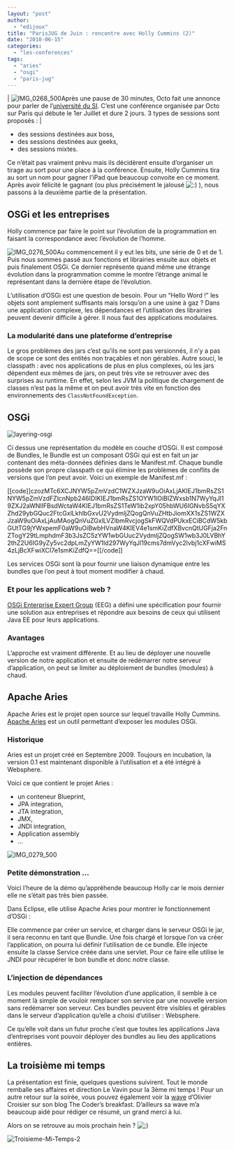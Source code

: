 ```yaml
---
layout: "post"
author: 
  - "edijoux"
title: "ParisJUG de Juin : rencontre avec Holly Cummins (2)"
date: "2010-06-15"
categories: 
  - "les-conferences"
tags: 
  - "aries"
  - "osgi"
  - "paris-jug"
---
```


| ![IMG_0268_500](/assets/2010/06/2010-06-15-parisjug-de-juin-rencontre-avec-holly-cummins-2/IMG_0268_500-300x168.jpg "IMG_0268_500")Après une pause de 30 minutes, Octo fait une annonce pour parler de l’[université du SI](http://www.universite-du-si.com/). C’est une conférence organisée par Octo sur Paris qui débute le 1er Juillet et dure 2 jours. 3 types de sessions sont proposés : |

- des sessions destinées aux boss,
- des sessions destinées aux geeks,
- des sessions mixtes.

Ce n’était pas vraiment prévu mais ils décidèrent ensuite d’organiser un tirage au sort pour une place à la conférence. Ensuite, Holly Cummins tira au sort un nom pour gagner l’iPad que beaucoup convoite en ce moment. Après avoir félicité le gagnant (ou plus précisément le jalousé ![:)](/assets/2010/06/2010-06-15-parisjug-de-juin-rencontre-avec-holly-cummins-2/icon_smile.gif) ), nous passons à la deuxième partie de la présentation.

## OSGi et les entreprises

Holly commence par faire le point sur l’évolution de la programmation en faisant la correspondance avec l’évolution de l’homme.

![IMG_0276_500](/assets/2010/06/2010-06-15-parisjug-de-juin-rencontre-avec-holly-cummins-2/IMG_0276_500-300x168.jpg "IMG_0276_500")Au commencement il y eut les bits, une série de 0 et de 1. Puis nous sommes passé aux fonctions et librairies ensuite aux objets et puis finalement OSGi. Ce dernier représente quand même une étrange évolution dans la programmation comme le montre l’étrange animal le représentant dans la dernière étape de l’évolution.

L’utilisation d’OSGi est une question de besoin. Pour un “Hello Word !” les objets sont amplement suffisants mais lorsqu’on a une usine à gaz ? Dans une application complexe, les dépendances et l’utilisation des librairies peuvent devenir difficile à gérer. Il nous faut des applications modulaires.

### La modularité dans une plateforme d’entreprise

Le gros problèmes des jars c’est qu’ils ne sont pas versionnés, il n’y a pas de scope ce sont des entités non traçables et non gérables. Autre souci, le classpath : avec nos applications de plus en plus complexes, où les jars dépendent eux mêmes de jars, on peut très vite se retrouver avec des surprises au runtime. En effet, selon les JVM la politique de chargement de classes n’est pas la même et on peut avoir très vite en fonction des environnements des `ClassNotFoundException`.

## OSGi

![layering-osgi](/assets/2010/06/2010-06-15-parisjug-de-juin-rencontre-avec-holly-cummins-2/layering-osgi1.png "layering-osgi")

Ci dessus une représentation du modèle en couche d’OSGi. Il est composé de Bundles, le Bundle est un composant OSGi qui est en fait un jar contenant des méta-données définies dans le Manifest.mf. Chaque bundle possède son propre classpath ce qui élimine les problèmes de conflits de versions que l’on peut avoir. Voici un exemple de Manifest.mf :

\[\[code\]\]czozMTc6XCJNYW5pZmVzdC1WZXJzaW9uOiAxLjAKIEJ1bmRsZS1NYW5pZmVzdFZlcnNpb246IDIKIEJ1bmRsZS1OYW1lOiBIZWxsb1N7WyYqJl19ZXJ2aWNlIFBsdWctaW4KIEJ1bmRsZS1TeW1ib2xpY05hbWU6IGNvbS5qYXZhd29ybGQuc2FtcGxlLkhlbGxvU2VydmljZQogQnVuZHtbJiomXX1sZS1WZXJzaW9uOiAxLjAuMAogQnVuZGxlLVZlbmRvcjogSkFWQVdPUkxECiBCdW5kbGUtTG9jYWxpemF0aW9uOiBwbHVnaW4KIEV4e1smKiZdfXBvcnQtUGFja2FnZTogY29tLmphdmF3b3JsZC5zYW1wbGUuc2VydmljZQogSW1wb3J0LVBhY2thZ2U6IG9yZy5vc2dpLmZyYW1ld297WyYqJl19cms7dmVyc2lvbj1cXFwiMS4zLjBcXFwiXCI7e1smKiZdfQ==\[\[/code\]\]

Les services OSGi sont là pour fournir une liaison dynamique entre les bundles que l’on peut à tout moment modifier à chaud.

### Et pour les applications web ?

[OSGi Enterprise Expert Group](http://www.osgi.org/EEG/HomePage) (EEG) a défini une spécification pour fournir une solution aux entreprises et répondre aux besoins de ceux qui utilisent Java EE pour leurs applications.

### Avantages

L’approche est vraiment différente. Et au lieu de déployer une nouvelle version de notre application et ensuite de redémarrer notre serveur d’application, on peut se limiter au déploiement de bundles (modules) à chaud.

## Apache Aries

Apache Aries est le projet open source sur lequel travaille Holly Cummins. [Apache Aries](http://incubator.apache.org/aries/) est un outil permettant d’exposer les modules OSGi.

### Historique

Aries est un projet créé en Septembre 2009. Toujours en incubation, la version 0.1 est maintenant disponible à l’utilisation et a été intégré à Websphere.

Voici ce que contient le projet Aries :

- un conteneur Blueprint,
- JPA integration,
- JTA integration,
- JMX,
- JNDI integration,
- Application assembly
- …

![IMG_0279_500](/assets/2010/06/2010-06-15-parisjug-de-juin-rencontre-avec-holly-cummins-2/IMG_0279_500-300x168.jpg "IMG_0279_500")

### Petite démonstration …

Voici l’heure de la démo qu’appréhende beaucoup Holly car le mois dernier elle ne s’était pas très bien passée.

Dans Eclipse, elle utilise Apache Aries pour montrer le fonctionnement d’OSGi :

Elle commence par créer un service, et charger dans le serveur OSGi le jar, il sera reconnu en tant que Bundle. Une fois chargé et lorsque l’on va créer l’application, on pourra lui définir l’utilisation de ce bundle. Elle injecte ensuite la classe Service créée dans une servlet. Pour ce faire elle utilise le JNDI pour récupérer le bon bundle et donc notre classe.

### L’injection de dépendances

Les modules peuvent faciliter l’évolution d’une application, il semble à ce moment là simple de vouloir remplacer son service par une nouvelle version sans redémarrer son serveur. Ces bundles peuvent être visibles et gérables dans le serveur d’application qu’elle a choisi d’utiliser : Websphere.

Ce qu’elle voit dans un futur proche c’est que toutes les applications Java d’entreprises vont pouvoir déployer des bundles au lieu des applications entières.

## La troisième mi temps

La présentation est finie, quelques questions suivirent. Tout le monde remballe ses affaires et direction Le Vavin pour la 3ème mi temps ! Pour un autre retour sur la soirée, vous pouvez également voir la [wave](http://thecodersbreakfast.net/index.php?post/2010/06/08/Paris-JUG-Holly-Cummins) d’Olivier Croisier sur son blog The Coder’s breakfast. D’ailleurs sa wave m’a beaucoup aidé pour rédiger ce résumé, un grand merci à lui.

Alors on se retrouve au mois prochain hein ? ![;)](/assets/2010/06/2010-06-15-parisjug-de-juin-rencontre-avec-holly-cummins-2/icon_wink.gif)

![Troisieme-Mi-Temps-2](/assets/2010/06/2010-06-15-parisjug-de-juin-rencontre-avec-holly-cummins-2/Troisieme-Mi-Temps-2.jpg "Troisieme-Mi-Temps-2")
